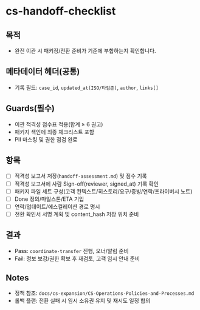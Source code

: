 # cs-handoff-checklist

## 목적
- 완전 이관 시 패키징/전환 준비가 기준에 부합하는지 확인합니다.

## 메타데이터 헤더(공통)
- 기록 필드: `case_id`, `updated_at(ISO/타임존)`, `author`, `links[]`

## Guards(필수)
- 이관 적격성 점수표 적용(합계 ≥ 6 권고)
- 패키지 색인에 최종 체크리스트 포함
- PII 마스킹 및 권한 점검 완료

## 항목
- [ ] 적격성 보고서 저장(`handoff-assessment.md`) 및 점수 기록
- [ ] 적격성 보고서에 사람 Sign-off(reviewer, signed_at) 기록 확인
- [ ] 패키지 파일 세트 구성(고객 컨텍스트/히스토리/요구/증빙/연락/프라이버시 노트)
- [ ] Done 정의/마일스톤/ETA 기입
- [ ] 연락/업데이트/에스컬레이션 경로 명시
- [ ] 전환 확인서 서명 계획 및 content_hash 저장 위치 준비

## 결과
- Pass: `coordinate-transfer` 진행, 오너/알림 준비
- Fail: 정보 보강/권한 확보 후 재검토, 고객 임시 안내 준비

## Notes
- 정책 참조: `docs/cs-expansion/CS-Operations-Policies-and-Processes.md`
- 롤백 플랜: 전환 실패 시 임시 소유권 유지 및 재시도 일정 합의

